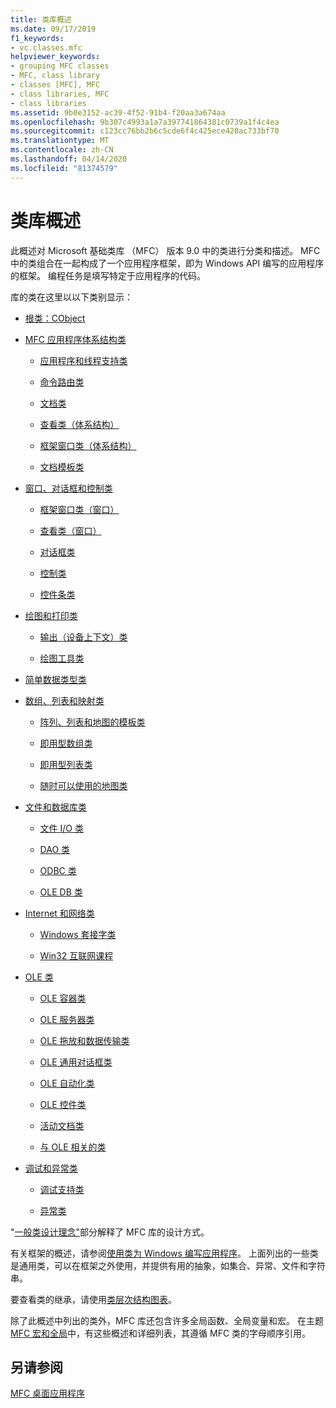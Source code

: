 ```yaml
---
title: 类库概述
ms.date: 09/17/2019
f1_keywords:
- vc.classes.mfc
helpviewer_keywords:
- grouping MFC classes
- MFC, class library
- classes [MFC], MFC
- class libraries, MFC
- class libraries
ms.assetid: 9b0e3152-ac39-4f52-91b4-f20aa3a674aa
ms.openlocfilehash: 9b307c4993a1a7a397741864381c0739a1f4c4ea
ms.sourcegitcommit: c123cc76bb2b6c5cde6f4c425ece420ac733bf70
ms.translationtype: MT
ms.contentlocale: zh-CN
ms.lasthandoff: 04/14/2020
ms.locfileid: "81374579"
---
```

# <a name="class-library-overview"></a>类库概述

此概述对 Microsoft 基础类库 （MFC） 版本 9.0 中的类进行分类和描述。 MFC 中的类组合在一起构成了一个应用程序框架，即为 Windows API 编写的应用程序的框架。 编程任务是填写特定于应用程序的代码。

库的类在这里以以下类别显示：

- [根类：CObject](../mfc/root-class-cobject.md)

- [MFC 应用程序体系结构类](../mfc/mfc-application-architecture-classes.md)

  - [应用程序和线程支持类](../mfc/application-and-thread-support-classes.md)

  - [命令路由类](../mfc/command-routing-classes.md)

  - [文档类](../mfc/document-classes.md)

  - [查看类（体系结构）](../mfc/view-classes-architecture.md)

  - [框架窗口类（体系结构）](../mfc/frame-window-classes-architecture.md)

  - [文档模板类](../mfc/document-template-classes.md)

- [窗口、对话框和控制类](../mfc/window-dialog-and-control-classes.md)

  - [框架窗口类（窗口）](../mfc/frame-window-classes-windows.md)

  - [查看类（窗口）](../mfc/view-classes-windows.md)

  - [对话框类](../mfc/dialog-box-classes.md)

  - [控制类](../mfc/control-classes.md)

  - [控件条类](../mfc/control-bar-classes.md)

- [绘图和打印类](../mfc/drawing-and-printing-classes.md)

  - [输出（设备上下文）类](../mfc/output-device-context-classes.md)

  - [绘图工具类](../mfc/drawing-tool-classes.md)

- [简单数据类型类](../mfc/simple-data-type-classes.md)

- [数组、列表和映射类](../mfc/array-list-and-map-classes.md)

  - [阵列、列表和地图的模板类](../mfc/template-classes-for-arrays-lists-and-maps.md)

  - [即用型数组类](../mfc/ready-to-use-array-classes.md)

  - [即用型列表类](../mfc/ready-to-use-list-classes.md)

  - [随时可以使用的地图类](../mfc/ready-to-use-map-classes.md)

- [文件和数据库类](../mfc/file-and-database-classes.md)

  - [文件 I/O 类](../mfc/file-i-o-classes.md)

  - [DAO 类](../mfc/dao-classes.md)

  - [ODBC 类](../mfc/odbc-classes.md)

  - [OLE DB 类](../mfc/ole-db-classes.md)

- [Internet 和网络类](../mfc/internet-and-networking-classes.md)

  - [Windows 套接字类](../mfc/windows-sockets-classes.md)

  - [Win32 互联网课程](../mfc/win32-internet-classes.md)

- [OLE 类](../mfc/ole-classes.md)

  - [OLE 容器类](../mfc/ole-container-classes.md)

  - [OLE 服务器类](../mfc/ole-server-classes.md)

  - [OLE 拖放和数据传输类](../mfc/ole-drag-and-drop-and-data-transfer-classes.md)

  - [OLE 通用对话框类](../mfc/ole-common-dialog-classes.md)

  - [OLE 自动化类](../mfc/ole-automation-classes.md)

  - [OLE 控件类](../mfc/ole-control-classes.md)

  - [活动文档类](../mfc/active-document-classes.md)

  - [与 OLE 相关的类](../mfc/ole-related-classes.md)

- [调试和异常类](../mfc/debugging-and-exception-classes.md)

  - [调试支持类](../mfc/debugging-support-classes.md)

  - [异常类](../mfc/exception-classes.md)

"[一般类设计理念"](../mfc/general-class-design-philosophy.md)部分解释了 MFC 库的设计方式。

有关框架的概述，请参阅[使用类为 Windows 编写应用程序](../mfc/using-the-classes-to-write-applications-for-windows.md)。 上面列出的一些类是通用类，可以在框架之外使用，并提供有用的抽象，如集合、异常、文件和字符串。

要查看类的继承，请使用[类层次结构图表](../mfc/hierarchy-chart.md)。

除了此概述中列出的类外，MFC 库还包含许多全局函数、全局变量和宏。 在主题[MFC 宏和全局](../mfc/reference/mfc-macros-and-globals.md)中，有这些概述和详细列表，其遵循 MFC 类的字母顺序引用。

## <a name="see-also"></a>另请参阅

[MFC 桌面应用程序](../mfc/mfc-desktop-applications.md)
